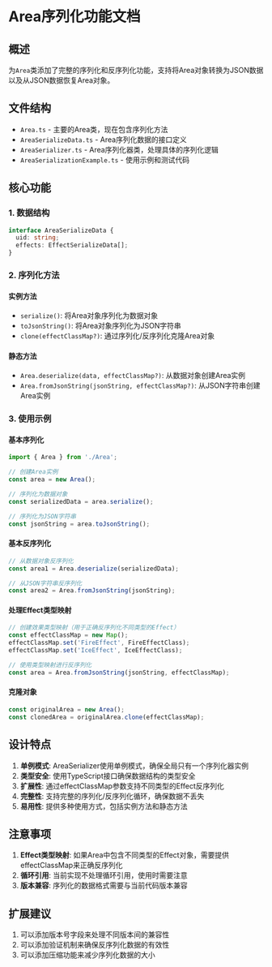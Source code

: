 # Area序列化功能文档

## 概述

为`Area`类添加了完整的序列化和反序列化功能，支持将Area对象转换为JSON数据以及从JSON数据恢复Area对象。

## 文件结构

- `Area.ts` - 主要的Area类，现在包含序列化方法
- `AreaSerializeData.ts` - Area序列化数据的接口定义
- `AreaSerializer.ts` - Area序列化器类，处理具体的序列化逻辑
- `AreaSerializationExample.ts` - 使用示例和测试代码

## 核心功能

### 1. 数据结构

```typescript
interface AreaSerializeData {
  uid: string;
  effects: EffectSerializeData[];
}
```

### 2. 序列化方法

#### 实例方法
- `serialize()`: 将Area对象序列化为数据对象
- `toJsonString()`: 将Area对象序列化为JSON字符串
- `clone(effectClassMap?)`: 通过序列化/反序列化克隆Area对象

#### 静态方法
- `Area.deserialize(data, effectClassMap?)`: 从数据对象创建Area实例
- `Area.fromJsonString(jsonString, effectClassMap?)`: 从JSON字符串创建Area实例

### 3. 使用示例

#### 基本序列化
```typescript
import { Area } from './Area';

// 创建Area实例
const area = new Area();

// 序列化为数据对象
const serializedData = area.serialize();

// 序列化为JSON字符串
const jsonString = area.toJsonString();
```

#### 基本反序列化
```typescript
// 从数据对象反序列化
const area1 = Area.deserialize(serializedData);

// 从JSON字符串反序列化
const area2 = Area.fromJsonString(jsonString);
```

#### 处理Effect类型映射
```typescript
// 创建效果类型映射（用于正确反序列化不同类型的Effect）
const effectClassMap = new Map();
effectClassMap.set('FireEffect', FireEffectClass);
effectClassMap.set('IceEffect', IceEffectClass);

// 使用类型映射进行反序列化
const area = Area.fromJsonString(jsonString, effectClassMap);
```

#### 克隆对象
```typescript
const originalArea = new Area();
const clonedArea = originalArea.clone(effectClassMap);
```

## 设计特点

1. **单例模式**: AreaSerializer使用单例模式，确保全局只有一个序列化器实例
2. **类型安全**: 使用TypeScript接口确保数据结构的类型安全
3. **扩展性**: 通过effectClassMap参数支持不同类型的Effect反序列化
4. **完整性**: 支持完整的序列化/反序列化循环，确保数据不丢失
5. **易用性**: 提供多种使用方式，包括实例方法和静态方法

## 注意事项

1. **Effect类型映射**: 如果Area中包含不同类型的Effect对象，需要提供effectClassMap来正确反序列化
2. **循环引用**: 当前实现不处理循环引用，使用时需要注意
3. **版本兼容**: 序列化的数据格式需要与当前代码版本兼容

## 扩展建议

1. 可以添加版本号字段来处理不同版本间的兼容性
2. 可以添加验证机制来确保反序列化数据的有效性
3. 可以添加压缩功能来减少序列化数据的大小
